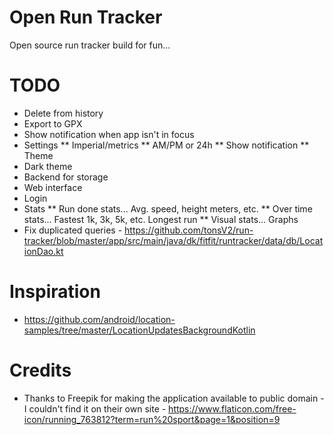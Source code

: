 # Open Run Tracker
Open source run tracker build for fun...

# TODO
* Delete from history
* Export to GPX
* Show notification when app isn't in focus
* Settings
** Imperial/metrics
** AM/PM or 24h
** Show notification
** Theme
* Dark theme
* Backend for storage
* Web interface
* Login
* Stats
** Run done stats... Avg. speed, height meters, etc.
** Over time stats... Fastest 1k, 3k, 5k, etc. Longest run
** Visual stats... Graphs
* Fix duplicated queries - https://github.com/tonsV2/run-tracker/blob/master/app/src/main/java/dk/fitfit/runtracker/data/db/LocationDao.kt

# Inspiration
* https://github.com/android/location-samples/tree/master/LocationUpdatesBackgroundKotlin

# Credits
* Thanks to Freepik for making the application available to public domain - I couldn't find it on their own site - https://www.flaticon.com/free-icon/running_763812?term=run%20sport&page=1&position=9
